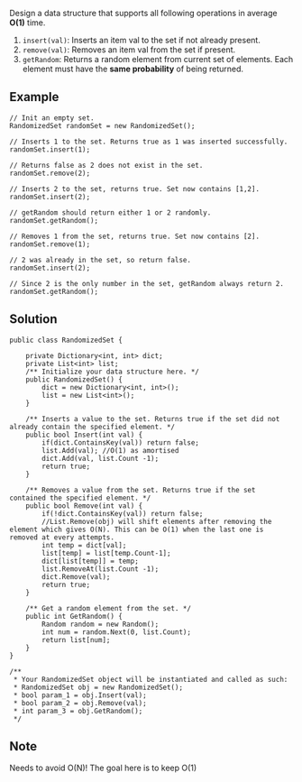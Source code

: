 Design a data structure that supports all following operations in average **O(1)** time.

1. `insert(val)`: Inserts an item val to the set if not already present.
2. `remove(val)`: Removes an item val from the set if present.
3. `getRandom`: Returns a random element from current set of elements. Each element must have the **same probability** of being returned.

## Example
```
// Init an empty set.
RandomizedSet randomSet = new RandomizedSet();

// Inserts 1 to the set. Returns true as 1 was inserted successfully.
randomSet.insert(1);

// Returns false as 2 does not exist in the set.
randomSet.remove(2);

// Inserts 2 to the set, returns true. Set now contains [1,2].
randomSet.insert(2);

// getRandom should return either 1 or 2 randomly.
randomSet.getRandom();

// Removes 1 from the set, returns true. Set now contains [2].
randomSet.remove(1);

// 2 was already in the set, so return false.
randomSet.insert(2);

// Since 2 is the only number in the set, getRandom always return 2.
randomSet.getRandom();
```

## Solution
```
public class RandomizedSet {

    private Dictionary<int, int> dict;
    private List<int> list;
    /** Initialize your data structure here. */
    public RandomizedSet() {
        dict = new Dictionary<int, int>();
        list = new List<int>();
    }
    
    /** Inserts a value to the set. Returns true if the set did not already contain the specified element. */
    public bool Insert(int val) {
        if(dict.ContainsKey(val)) return false;
        list.Add(val); //O(1) as amortised
        dict.Add(val, list.Count -1);
        return true;
    }
    
    /** Removes a value from the set. Returns true if the set contained the specified element. */
    public bool Remove(int val) {
        if(!dict.ContainsKey(val)) return false;
        //List.Remove(obj) will shift elements after removing the element which gives O(N). This can be O(1) when the last one is removed at every attempts.
        int temp = dict[val];
        list[temp] = list[temp.Count-1];
        dict[list[temp]] = temp;
        list.RemoveAt(list.Count -1);
        dict.Remove(val);
        return true;
    }
    
    /** Get a random element from the set. */
    public int GetRandom() {
        Random random = new Random();
        int num = random.Next(0, list.Count);
        return list[num];
    }
}

/**
 * Your RandomizedSet object will be instantiated and called as such:
 * RandomizedSet obj = new RandomizedSet();
 * bool param_1 = obj.Insert(val);
 * bool param_2 = obj.Remove(val);
 * int param_3 = obj.GetRandom();
 */
 ```

## Note
Needs to avoid O(N)!
The goal here is to keep O(1)